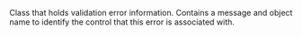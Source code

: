 ﻿Class that holds validation error information. Contains a message and object name to identify the control that this error is associated with.